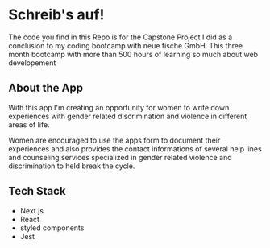 # Schreib's auf! 

The code you find in this Repo is for the Capstone Project I did as a conclusion to my coding bootcamp with neue fische GmbH. This three month bootcamp with more than 500 hours of learning so much about web developement

## About the App

With this app I'm creating an opportunity for women to write down experiences with gender related discrimination and violence in different areas of life. 

Women are encouraged to use the apps form to document their experiences and also provides the contact informations of several help lines and counseling services specialized in gender related violence and discrimination to held break the cycle. 

## Tech Stack

- Next.js
- React
- styled components
- Jest
